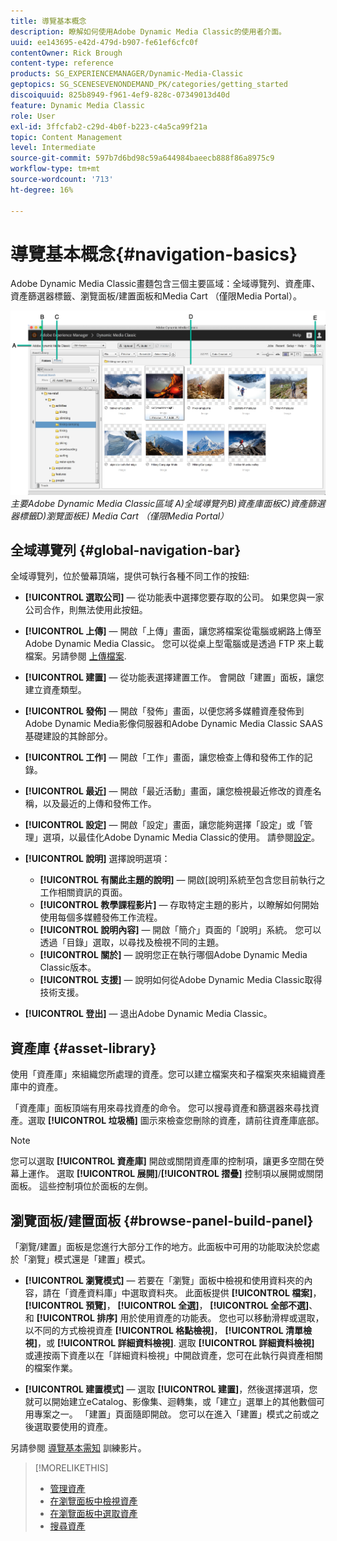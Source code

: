 ```yaml
---
title: 導覽基本概念
description: 瞭解如何使用Adobe Dynamic Media Classic的使用者介面。
uuid: ee143695-e42d-479d-b907-fe61ef6cfc0f
contentOwner: Rick Brough
content-type: reference
products: SG_EXPERIENCEMANAGER/Dynamic-Media-Classic
geptopics: SG_SCENESEVENONDEMAND_PK/categories/getting_started
discoiquuid: 825b8949-f961-4ef9-828c-07349013d40d
feature: Dynamic Media Classic
role: User
exl-id: 3ffcfab2-c29d-4b0f-b223-c4a5ca99f21a
topic: Content Management
level: Intermediate
source-git-commit: 597b7d6bd98c59a644984baeecb888f86a8975c9
workflow-type: tm+mt
source-wordcount: '713'
ht-degree: 16%

---
```


# 導覽基本概念{#navigation-basics}

Adobe Dynamic Media Classic畫麵包含三個主要區域：全域導覽列、資產庫、資產篩選器標籤、瀏覽面板/建置面板和Media Cart （僅限Media Portal）。

![導覽基本需知](/help/using/assets/gs_navigation_basics_popup_popup.png)
*主要Adobe Dynamic Media Classic區域*
*A)全域導覽列B)資產庫面板C)資產篩選器標籤D)瀏覽面板E) Media Cart （僅限Media Portal）*

## 全域導覽列 {#global-navigation-bar}

全域導覽列，位於螢幕頂端，提供可執行各種不同工作的按鈕:

* **[!UICONTROL 選取公司]**  — 從功能表中選擇您要存取的公司。 如果您與一家公司合作，則無法使用此按鈕。

* **[!UICONTROL 上傳]**  — 開啟「上傳」畫面，讓您將檔案從電腦或網路上傳至Adobe Dynamic Media Classic。 您可以從桌上型電腦或是透過 FTP 來上載檔案。另請參閱 [上傳檔案](/help/using/uploading-files.md).

* **[!UICONTROL 建置]**  — 從功能表選擇建置工作。 會開啟「建置」面板，讓您建立資產類型。

* **[!UICONTROL 發佈]**  — 開啟「發佈」畫面，以便您將多媒體資產發佈到Adobe Dynamic Media影像伺服器和Adobe Dynamic Media Classic SAAS基礎建設的其餘部分。

* **[!UICONTROL 工作]**  — 開啟「工作」畫面，讓您檢查上傳和發佈工作的記錄。

* **[!UICONTROL 最近]**  — 開啟「最近活動」畫面，讓您檢視最近修改的資產名稱，以及最近的上傳和發佈工作。

* **[!UICONTROL 設定]**  — 開啟「設定」畫面，讓您能夠選擇「設定」或「管理」選項，以最佳化Adobe Dynamic Media Classic的使用。 請參閱[設定](/help/using/setup-basics.md)。

* **[!UICONTROL 說明]** 選擇說明選項：

   * **[!UICONTROL 有關此主題的說明]**  — 開啟[說明]系統至包含您目前執行之工作相關資訊的頁面。
   * **[!UICONTROL 教學課程影片]**  — 存取特定主題的影片，以瞭解如何開始使用每個多媒體發佈工作流程。
   * **[!UICONTROL 說明內容]**  — 開啟「簡介」頁面的「說明」系統。 您可以透過「目錄」選取，以尋找及檢視不同的主題。
   * **[!UICONTROL 關於]**  — 說明您正在執行哪個Adobe Dynamic Media Classic版本。
   * **[!UICONTROL 支援]**  — 說明如何從Adobe Dynamic Media Classic取得技術支援。

* **[!UICONTROL 登出]**  — 退出Adobe Dynamic Media Classic。

## 資產庫 {#asset-library}

使用「資產庫」來組織您所處理的資產。您可以建立檔案夾和子檔案夾來組織資產庫中的資產。

「資產庫」面板頂端有用來尋找資產的命令。 您可以搜尋資產和篩選器來尋找資產。選取 **[!UICONTROL 垃圾桶]** 圖示來檢查您刪除的資產，請前往資產庫底部。

>[!NOTE]
>
>您可以選取 **[!UICONTROL 資產庫]** 開啟或關閉資產庫的控制項，讓更多空間在熒幕上運作。 選取 **[!UICONTROL 展開]**/**[!UICONTROL 摺疊]** 控制項以展開或關閉面板。 這些控制項位於面板的左側。

## 瀏覽面板/建置面板 {#browse-panel-build-panel}

「瀏覽/建置」面板是您進行大部分工作的地方。此面板中可用的功能取決於您處於「瀏覽」模式還是「建置」模式。

* **[!UICONTROL 瀏覽模式]**  — 若要在「瀏覽」面板中檢視和使用資料夾的內容，請在「資產資料庫」中選取資料夾。 此面板提供 **[!UICONTROL 檔案]**， **[!UICONTROL 預覽]**， **[!UICONTROL 全選]**， **[!UICONTROL 全部不選]**、和 **[!UICONTROL 排序]** 用於使用資產的功能表。 您也可以移動滑桿或選取，以不同的方式檢視資產 **[!UICONTROL 格點檢視]**， **[!UICONTROL 清單檢視]**，或 **[!UICONTROL 詳細資料檢視]**. 選取 **[!UICONTROL 詳細資料檢視]** 或連按兩下資產以在「詳細資料檢視」中開啟資產，您可在此執行與資產相關的檔案作業。

* **[!UICONTROL 建置模式]**  — 選取 **[!UICONTROL 建置]**，然後選擇選項，您就可以開始建立eCatalog、影像集、迴轉集，或「建立」選單上的其他數個可用專案之一。 「建置」頁面隨即開啟。 您可以在進入「建置」模式之前或之後選取要使用的資產。

另請參閱 [導覽基本需知](https://s7d5.scene7.com/s7viewers/html5/VideoViewer.html?videoserverurl=https://s7d5.scene7.com/is/content/&amp;emailurl=https://s7d5.scene7.com/s7/emailFriend&amp;serverUrl=https://s7d5.scene7.com/is/image/&amp;config=Scene7SharedAssets/Universal_HTML5_Video&amp;contenturl=https://s7d5.scene7.com/skins/&amp;asset=S7tutorials/571_Navigation%20Basics_converted%20renamed_Getting%20Started-AVS) 訓練影片。

>[!MORELIKETHIS]
>
>* [管理資產](about-managing-assets.md)
>* [在瀏覽面板中檢視資產](viewing-assets-browse-panel.md#viewing_assets_in_the_browse_panel)
>* [在瀏覽面板中選取資產](selecting-assets-browse-panel.md#selecting_assets_in_the_browse_panel)
>* [搜尋資產](searching-assets.md#searching_assets)
